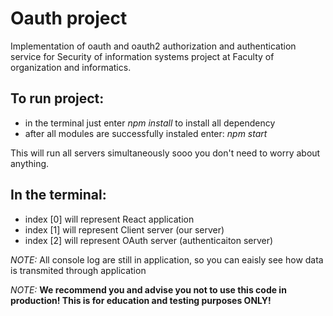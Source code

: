 # Oauth project
Implementation of oauth and oauth2 authorization and authentication service for Security of information systems project at Faculty of organization and informatics.

## To run project:

- in the terminal just enter *npm install* to install all dependency
- after all modules are successfully instaled enter: *npm start*

This will run all servers simultaneously sooo you don't need to worry about anything.

## In the terminal:

- index [0] will represent React application
- index [1] will represent Client server (our server)
- index [2] will represent OAuth server (authenticaiton server)

*NOTE:* All console log are still in application, so you can eaisly see how data is transmited through application

*NOTE:* **We recommend you and advise you not to use this code in production! This is for education and testing purposes ONLY!**

